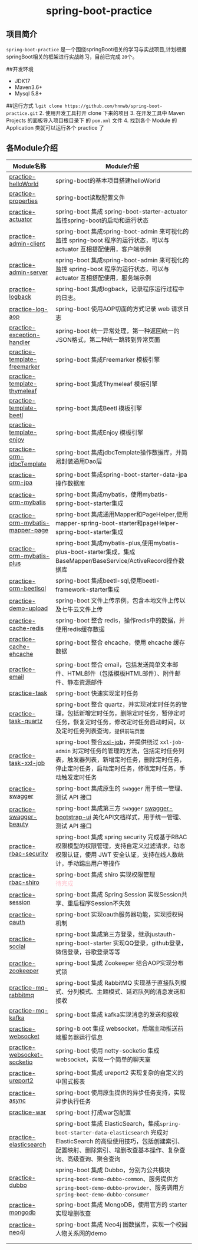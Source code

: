 <h1 align="center">spring-boot-practice</h1>

## 项目简介

`spring-boot-practice` 是一个围绕springBoot相关的学习与实战项目,计划根据springBoot相关的框架进行实战练习，目前已完成 `20`个。

##开发环境

- JDK17
- Maven3.6+
- Mysql 5.8+

##运行方式
1.`git clone https://github.com/hnnwb/spring-boot-practice.git`
2. 使用开发工具打开 clone 下来的项目
3. 在开发工具中 Maven Projects 的面板导入项目根目录下 的 `pom.xml` 文件
4. 找到各个 Module 的 Application 类就可以运行各个 practice 了

## 各Module介绍

| Module名称                                                               | Module介绍                                                                                                                                                                                               |
|------------------------------------------------------------------------|--------------------------------------------------------------------------------------------------------------------------------------------------------------------------------------------------------|
| [practice-helloWorld](./practice-helloworld)                           | spring-boot的基本项目搭建helloWorld                                                                                                                                                                           |
| [practice-properties](./practice-properties)                           | spring-boot读取配置文件                                                                                                                                                                                      |
| [practice-actuator](./practice-actuator)                               | spring-boot 集成 spring-boot-starter-actuator 监控spring-boot的启动和运行状态                                                                                                                                      |
| [practice-admin-client](./practice-admin-client)                       | spring-boot 集成spring-boot-admin 来可视化的监控 spring-boot 程序的运行状态，可以与 actuator 互相搭配使用，客户端示例                                                                                                                  |
| [practice-admin-server](./practice-admin-server)                       | spring-boot 集成spring-boot-admin 来可视化的监控 spring-boot 程序的运行状态，可以与 actuator 互相搭配使用，服务端示例                                                                                                                  |
| [practice-logback](./practice-logback)                                 | spring-boot 集成logback，记录程序运行过程中的日志。                                                                                                                                                                    |
| [practice-log-aop](./practice-log-aop)                                 | spring-boot 使用AOP切面的方式记录 web 请求日志                                                                                                                                                                      |
| [practice-exception-handler](./practice-exception-handler)             | spring-boot 统一异常处理，第一种返回统一的JSON格式，第二种统一跳转到异常页面                                                                                                                                                         |
| [practice-template-freemarker](./practice-template-freemarker)         | spring-boot 集成Freemarker 模板引擎                                                                                                                                                                          |
| [practice-template-thymeleaf](./practice-template-thymeleaf)           | spring-boot 集成Thymeleaf 模板引擎                                                                                                                                                                           |
| [practice-template-beetl](./practice-template-beetl)                   | spring-boot 集成Beetl 模板引擎                                                                                                                                                                               |
| [practice-template-enjoy](./practice-template-enjoy)                   | spring-boot 集成Enjoy 模板引擎                                                                                                                                                                               |
| [practice-orm-jdbcTemplate](./practice-orm-jdbcTemplate)               | spring-boot 集成jdbcTemplate操作数据库，并简易封装通用Dao层                                                                                                                                                            |
| [practice-orm-jpa](./practice-orm-jpa)                                 | spring-boot 集成spring-boot-starter-data-jpa操作数据库                                                                                                                                                        |
| [practice-orm-mybatis](./practice-orm-mybatis)                         | spring-boot 集成mybatis，使用mybatis-spring-boot-starter集成                                                                                                                                                  |
| [practice-orm-mybatis-mapper-page](./practice-orm-mybatis-mapper-page) | spring-boot 集成通用Mapper和PageHelper,使用mapper-spring-boot-starter和pageHelper-spring-boot-starter集成                                                                                                        |
| [practice-orm-mybatis-plus](./practice-orm-mybatis-plus)               | spring-boot 集成mybatis-plus,使用mybatis-plus-boot-starter集成，集成BaseMapper/BaseService/ActiveRecord操作数据库                                                                                                    |
| [practice-orm-beetlsql](./practice-orm-beetlsql)                       | spring-boot 集成beetl-sql,使用beetl-framework-starter集成                                                                                                                                                    |
| [practice-demo-upload](./practice-demo-upload)                         | spring-boot 文件上传示例，包含本地文件上传以及七牛云文件上传                                                                                                                                                                   |
| [practice-cache-redis](./practice-cache-redis)                         | spring-boot 整合 redis，操作redis中的数据，并使用redis缓存数据                                                                                                                                                          |
| [practice-cache-ehcache](./practice-cache-ehcache)                     | spring-boot 整合 ehcache，使用 ehcache 缓存数据                                                                                                                                                                 |
| [practice-email](./practice-email)                                     | spring-boot 整合 email，包括发送简单文本邮件、HTML邮件（包括模板HTML邮件）、附件邮件、静态资源邮件                                                                                                                                         |
| [practice-task](./practice-task)                                       | spring-boot 快速实现定时任务                                                                                                                                                                                   |
| [practice-task-quartz](./practice-task-quartz)                         | spring-boot 整合 quartz，并实现对定时任务的管理，包括新增定时任务，删除定时任务，暂停定时任务，恢复定时任务，修改定时任务启动时间，以及定时任务列表查询，`提供前端页面`                                                                                                         |
| [practice-task-xxl-job](./practice-task-xxl-job)                       | spring-boot 整合[xxl-job](http://www.xuxueli.com/xxl-job/en/#/)，并提供绕过 `xxl-job-admin` 对定时任务的管理的方法，包括定时任务列表，触发器列表，新增定时任务，删除定时任务，停止定时任务，启动定时任务，修改定时任务，手动触发定时任务                                             |
| [practice-swagger](./practice-swagger)                                 | spring-boot 集成原生的 `swagger` 用于统一管理、测试 API 接口                                                                                                                                                           |
| [practice-swagger-beauty](./practice-swagger-beauty)                   | spring-boot 集成第三方 `swagger` [swagger-bootstrap-ui](https://github.com/xiaoymin/Swagger-Bootstrap-UI) 美化API文档样式，用于统一管理、测试 API 接口                                                                        |
| [practice-rbac-security](./practice-rbac-security)                     | spring-boot 集成 spring security 完成基于RBAC权限模型的权限管理，支持自定义过滤请求，动态权限认证，使用 JWT 安全认证，支持在线人数统计，手动踢出用户等操作                                                                                                       |
| [practice-rbac-shiro](./practice-rbac-shiro)                           | spring-boot 集成 shiro 实现权限管理<br /> <span style="color:pink;">待完成</span>                                                                                                                                 |
| [practice-session](./practice-session)                                 | spring-boot 集成 Spring Session 实现Session共享、重启程序Session不失效                                                                                                                                               |
| [practice-oauth](./practice-oauth)                                     | spring-boot 实现oauth服务器功能，实现授权码机制                                                                                                                                                                       |
| [practice-social](./practice-social)                                   | spring-boot 集成第三方登录，继承justauth-spring-boot-starter 实现QQ登录，github登录，微信登录，谷歌登录等等                                                                                                                         |
| [practice-zookeeper](./practice-zookeeper)                             | spring-boot 集成 Zookeeper 结合AOP实现分布式锁                                                                                                                                                                   |
| [practice-mq-rabbitmq](./practice-mq-rabbitmq)                         | spring-boot 集成 RabbitMQ 实现基于直接队列模式、分列模式、主题模式、延迟队列的消息发送和接收                                                                                                                                              |
| [practice-mq-kafka](./practice-mq-kafka)                               | spring-boot 集成 kafka实现消息的发送和接收                                                                                                                                                                         |
| [practice-websocket](./practice-websocket)                             | spring-b                                                                                                                                                               oot 集成 websocket，后端主动推送前端服务器运行信息 |
| [practice-websocket-socketio](./practice-websocket-socketio)           | spring-boot 使用 netty-socketio 集成 websocket，实现一个简单的聊天室                                                                                                                                                  |
| [practice-ureport2](./practice-ureport2)                               | spring-boot 集成 ureport2 实现复杂的自定义的中国式报表                                                                                                                                                                 |
| [practice-async](./practice-async)                                     | spring-boot 使用原生提供的异步任务支持，实现异步执行任务                                                                                                                                                                     |
| [practice-war](./practice-war)                                         | spring-boot 打成war包配置                                                                                                                                                                                   |
| [practice-elasticsearch](./practice-elasticsearch)                     | spring-boot 集成 ElasticSearch，集成`spring-boot-starter-data-elasticsearch` 完成对 ElasticSearch 的高级使用技巧，包括创建索引、配置映射、删除索引、增删改查基本操作、复杂查询、高级查询、聚合查询                                                             |
| [practice-dubbo](./practice-dubbo)                                     | spring-boot 集成 Dubbo，分别为公共模块`spring-boot-demo-dubbo-common`、服务提供方`spring-boot-demo-dubbo-provider`、服务调用方`spring-boot-demo-dubbo-consumer`                                                                                                                                                                                        |
| [practice-mongodb](./practice-mongodb)                                 |   spring-boot 集成 MongoDB，使用官方的 starter 实现增删改查                                                                                                                                                                                                    |
| [practice-neo4j](./practice-neo4j)                                     |   spring-boot 集成 Neo4j 图数据库，实现一个校园人物关系网的demo                                                                                                                                                                                                    |
|                                                                        |                                                                                                                                                                                                        |
|                                                                        |                                                                                                                                                                                                        |
